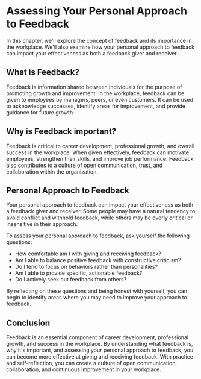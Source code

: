Assessing Your Personal Approach to Feedback
==========================================================================

In this chapter, we'll explore the concept of feedback and its importance in the workplace. We'll also examine how your personal approach to feedback can impact your effectiveness as both a feedback giver and receiver.

What is Feedback?
-----------------

Feedback is information shared between individuals for the purpose of promoting growth and improvement. In the workplace, feedback can be given to employees by managers, peers, or even customers. It can be used to acknowledge successes, identify areas for improvement, and provide guidance for future growth.

Why is Feedback important?
--------------------------

Feedback is critical to career development, professional growth, and overall success in the workplace. When given effectively, feedback can motivate employees, strengthen their skills, and improve job performance. Feedback also contributes to a culture of open communication, trust, and collaboration within the organization.

Personal Approach to Feedback
-----------------------------

Your personal approach to feedback can impact your effectiveness as both a feedback giver and receiver. Some people may have a natural tendency to avoid conflict and withhold feedback, while others may be overly critical or insensitive in their approach.

To assess your personal approach to feedback, ask yourself the following questions:

* How comfortable am I with giving and receiving feedback?
* Am I able to balance positive feedback with constructive criticism?
* Do I tend to focus on behaviors rather than personalities?
* Am I able to provide specific, actionable feedback?
* Do I actively seek out feedback from others?

By reflecting on these questions and being honest with yourself, you can begin to identify areas where you may need to improve your approach to feedback.

Conclusion
----------

Feedback is an essential component of career development, professional growth, and success in the workplace. By understanding what feedback is, why it's important, and assessing your personal approach to feedback, you can become more effective at giving and receiving feedback. With practice and self-reflection, you can create a culture of open communication, collaboration, and continuous improvement in your workplace.
